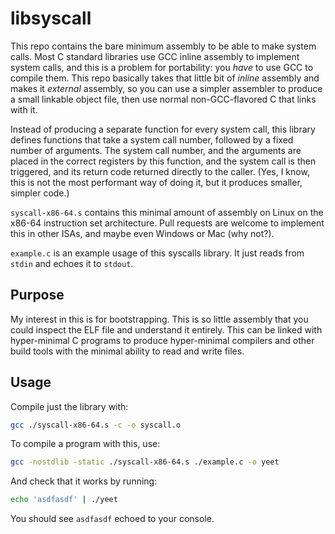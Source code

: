 # libsyscall

This repo contains the bare minimum assembly to be able to make system calls.
Most C standard libraries use GCC inline assembly to implement system calls,
and this is a problem for portability: you _have_ to use GCC to compile them.
This repo basically takes that little bit of _inline_ assembly and makes it
_external_ assembly, so you can use a simpler assembler to produce a small
linkable object file, then use normal non-GCC-flavored C that links with it.

Instead of producing a separate function for every system call, this library
defines functions that take a system call number, followed by a fixed number
of arguments. The system call number, and the arguments are placed in the
correct registers by this function, and the system call is then triggered,
and its return code returned directly to the caller. (Yes, I know, this is
not the most performant way of doing it, but it produces smaller, simpler
code.)

`syscall-x86-64.s` contains this minimal amount of assembly on Linux on the
x86-64 instruction set architecture. Pull requests are welcome to implement
this in other ISAs, and maybe even Windows or Mac (why not?).

`example.c` is an example usage of this syscalls library. It just reads from
`stdin` and echoes it to `stdout`.

## Purpose

My interest in this is for bootstrapping. This is so little assembly that you
could inspect the ELF file and understand it entirely. This can be linked with
hyper-minimal C programs to produce hyper-minimal compilers and other build
tools with the minimal ability to read and write files.

## Usage

Compile just the library with:

```bash
gcc ./syscall-x86-64.s -c -o syscall.o
```

To compile a program with this, use:

```bash
gcc -nostdlib -static ./syscall-x86-64.s ./example.c -o yeet
```

And check that it works by running:

```bash
echo 'asdfasdf' | ./yeet
```

You should see `asdfasdf` echoed to your console.

